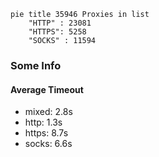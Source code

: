 
```mermaid
pie title 35946 Proxies in list
    "HTTP" : 23081
    "HTTPS": 5258
    "SOCKS" : 11594
```

### Some Info
#### Average Timeout

- mixed: 2.8s
- http: 1.3s
- https: 8.7s
- socks: 6.6s
